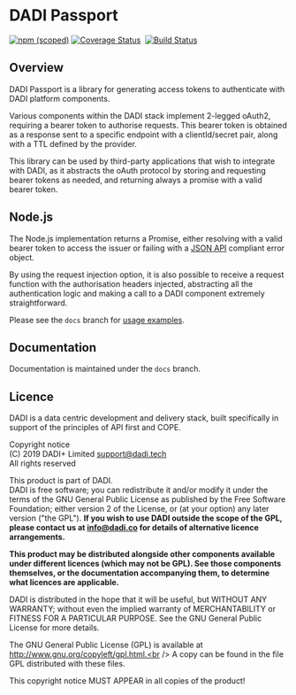 # DADI Passport

[![npm (scoped)](https://img.shields.io/npm/v/@dadi/passport.svg?maxAge=10800&style=flat-square)](https://www.npmjs.com/package/@dadi/passport)&nbsp;[![Coverage Status](https://coveralls.io/repos/github/dadi/passport/badge.svg?branch=master)](https://coveralls.io/github/dadi/passport?branch=master)&nbsp;
[![Build Status](https://travis-ci.org/dadi/passport.svg?branch=master)](https://travis-ci.org/dadi/passport)

## Overview

DADI Passport is a library for generating access tokens to authenticate with DADI platform components.

Various components within the DADI stack implement 2-legged oAuth2, requiring a bearer token to authorise requests. This bearer token is obtained as a response sent to a specific endpoint with a clientId/secret pair, along with a TTL defined by the provider.

This library can be used by third-party applications that wish to integrate with DADI, as it abstracts the oAuth protocol by storing and requesting bearer tokens as needed, and returning always a promise with a valid bearer token.

## Node.js

The Node.js implementation returns a Promise, either resolving with a valid bearer token to access the issuer or failing with a [JSON API](http://jsonapi.org/format/#errors) compliant error object.

By using the request injection option, it is also possible to receive a request function with the authorisation headers injected, abstracting all the authentication logic and making a call to a DADI component extremely straightforward.

Please see the `docs` branch for [usage examples](https://github.com/dadi/passport/blob/docs/docs/node/usageExamples.md).

## Documentation

Documentation is maintained under the `docs` branch.

## Licence

DADI is a data centric development and delivery stack, built specifically in support of the principles of API first and COPE.

Copyright notice<br />
(C) 2019 DADI+ Limited <support@dadi.tech><br />
All rights reserved

This product is part of DADI.<br />
DADI is free software; you can redistribute it and/or modify
it under the terms of the GNU General Public License as
published by the Free Software Foundation; either version 2 of
the License, or (at your option) any later version ("the GPL").
**If you wish to use DADI outside the scope of the GPL, please
contact us at info@dadi.co for details of alternative licence
arrangements.**

**This product may be distributed alongside other components
available under different licences (which may not be GPL). See
those components themselves, or the documentation accompanying
them, to determine what licences are applicable.**

DADI is distributed in the hope that it will be useful,
but WITHOUT ANY WARRANTY; without even the implied warranty of
MERCHANTABILITY or FITNESS FOR A PARTICULAR PURPOSE.  See the
GNU General Public License for more details.

The GNU General Public License (GPL) is available at
http://www.gnu.org/copyleft/gpl.html.<br />
A copy can be found in the file GPL distributed with
these files.

This copyright notice MUST APPEAR in all copies of the product!
